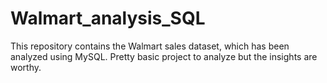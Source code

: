 # Walmart_analysis_SQL
This repository contains the Walmart sales dataset, which has been analyzed using MySQL. Pretty basic project to analyze but the insights are worthy.  
